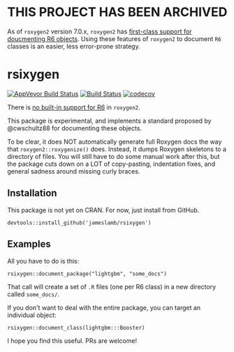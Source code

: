 
# THIS PROJECT HAS BEEN ARCHIVED

As of `roxygen2` version 7.0.x, `roxygen2`  has [first-class support for doucmenting R6 objects](https://www.tidyverse.org/blog/2019/11/roxygen2-7-0-0/#r6-documentation). Using these features of `roxygen2` to document `R6` classes is an easier, less error-prone strategy.

# rsixygen

[![AppVeyor Build Status](https://ci.appveyor.com/api/projects/status/github/jameslamb/rsixygen?branch=master&svg=true)](https://ci.appveyor.com/project/jameslamb/rsixygen)
[![Build Status](https://travis-ci.org/jameslamb/rsixygen.svg?branch=master)](https://travis-ci.org/jameslamb/rsixygen)
[![codecov](https://codecov.io/gh/jameslamb/rsixygen/branch/master/graph/badge.svg)](https://codecov.io/gh/jameslamb/rsixygen)

There is [no built-in support for R6](https://github.com/klutometis/roxygen/issues/306) in `roxygen2`. 

This package is experimental, and implements a standard proposed by @cwschultz88 for documenting these objects.

To be clear, it does NOT automatically generate full Roxygen docs the way that `roxygen2::roxygenize()` does. Instead, it dumps Roxygen skeletons to a directory of files. You will still have to do some manual work after this, but the package cuts down on a LOT of copy-pasting, indentation fixes, and general sadness around missing curly braces.

## Installation

This package is not yet on CRAN. For now, just install from GitHub.

```
devtools::install_github('jameslamb/rsixygen')
```

## Examples

All you have to do is this:

```
rsixygen::document_package("lightgbm", "some_docs")
```

That call will create a set of `.R` files (one per R6 class) in a new directory called `some_docs/`.

If you don't want to deal with the entire package, you can target an individual object:

```
rsixygen::document_class(lightgbm:::Booster)
```

I hope you find this useful. PRs are welcome!
